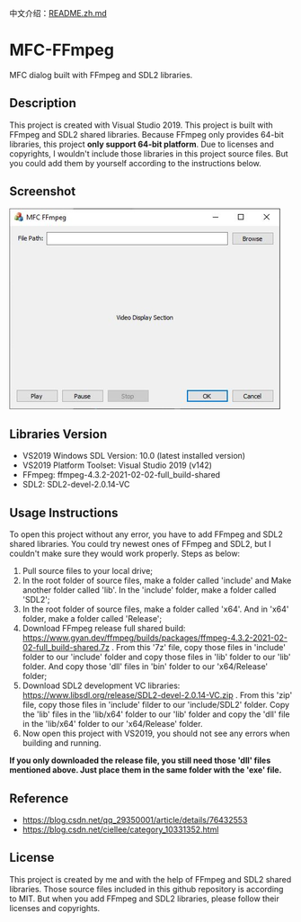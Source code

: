中文介绍：[README.zh.md](README.zh.md)

# MFC-FFmpeg
MFC dialog built with FFmpeg and SDL2 libraries.

## Description
This project is created with Visual Studio 2019. This project is built with FFmpeg and SDL2 shared libraries.
Because FFmpeg only provides 64-bit libraries, this project **only support 64-bit platform**.
Due to licenses and copyrights, I wouldn't include those libraries in this project source files. But you could add them by yourself according to the instructions below.

## Screenshot
![Screenshot](res/Capture.jpg)

## Libraries Version
* VS2019 Windows SDL Version: 10.0 (latest installed version)
* VS2019 Platform Toolset: Visual Studio 2019 (v142)
* FFmpeg: ffmpeg-4.3.2-2021-02-02-full_build-shared
* SDL2: SDL2-devel-2.0.14-VC

## Usage Instructions
To open this project without any error, you have to add FFmpeg and SDL2 shared libraries.
You could try newest ones of FFmpeg and SDL2, but I couldn't make sure they would work properly.
Steps as below:
1. Pull source files to your local drive;
2. In the root folder of source files, make a folder called 'include' and Make another folder called 'lib'.
In the 'include' folder, make a folder called 'SDL2';
3. In the root folder of source files, make a folder called 'x64'. And in 'x64' folder, make a folder called 'Release';
4. Download FFmpeg release full shared build: https://www.gyan.dev/ffmpeg/builds/packages/ffmpeg-4.3.2-2021-02-02-full_build-shared.7z . From this '7z' file, copy those files in 'include' folder to our 'include' folder and copy those files in 'lib' folder to our 'lib' folder. And copy those 'dll' files in 'bin' folder to our 'x64/Release' folder;
5. Download SDL2 development VC libraries: https://www.libsdl.org/release/SDL2-devel-2.0.14-VC.zip . From this 'zip' file, copy those files in 'include' filder to our 'include/SDL2' folder. Copy the 'lib' files in the 'lib/x64' folder to our 'lib' folder and copy the 'dll' file in the 'lib/x64' folder to our 'x64/Release' folder.
6. Now open this project with VS2019, you should not see any errors when building and running.

**If you only downloaded the release file, you still need those 'dll' files mentioned above. Just place them in the same folder with the 'exe' file.**

## Reference
* https://blog.csdn.net/qq_29350001/article/details/76432553
* https://blog.csdn.net/ciellee/category_10331352.html

## License
This project is created by me and with the help of FFmpeg and SDL2 shared libraries.
Those source files included in this github repository is according to MIT. But when you add FFmpeg and SDL2 libraries, please follow their licenses and copyrights.
